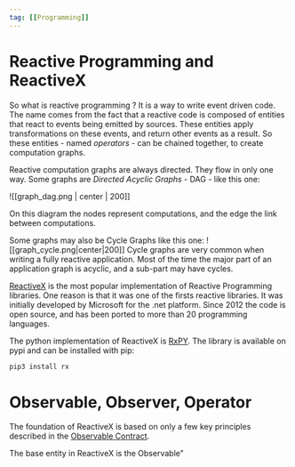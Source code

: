 ```yaml
---
tag: [[Programming]]
---
```

# Reactive Programming and ReactiveX

So what is reactive programming ? It is a way to write event driven code. The name comes from the fact that a reactive code is composed of entities that react to events being emitted by sources. These entities apply transformations on these events, and return other events as a result. So these entities - named _operators_ - can be chained together, to create computation graphs.

Reactive computation graphs are always directed. They flow in only one way. Some graphs are _Directed Acyclic Graphs_ - DAG - like this one:

![[graph_dag.png | center | 200]]

On this diagram the nodes represent computations, and the edge the link between computations.

Some graphs may also be Cycle Graphs like this one:
![[graph_cycle.png|center|200]]
Cycle graphs are very common when writing a fully reactive application. Most of the time the major part of an application graph is acyclic, and a sub-part may have cycles.

[ReactiveX](http://reactivex.io/) is the most popular implementation of Reactive Programming libraries. One reason is that it was one of the firsts reactive libraries. It was initially developed by Microsoft for the .net platform. Since 2012 the code is open source, and has been ported to more than 20 programming languages.

The python implementation of ReactiveX is [RxPY](https://github.com/ReactiveX/RxPY). The library is available on pypi and can be installed with pip:

```python
pip3 install rx
```

# Observable, Observer, Operator

The foundation of ReactiveX is based on only a few key principles described in the [Observable Contract](http://reactivex.io/documentation/contract.html).

The base entity in ReactiveX is the Observable"